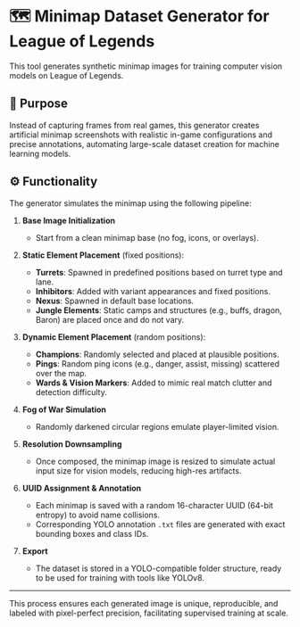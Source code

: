 # 🗺️ Minimap Dataset Generator for League of Legends

This tool generates synthetic minimap images for training computer vision models on League of Legends.

## 🎯 Purpose

Instead of capturing frames from real games, this generator creates artificial minimap screenshots with realistic in-game configurations and precise annotations, automating large-scale dataset creation for machine learning models.

## ⚙️ Functionality

The generator simulates the minimap using the following pipeline:

1. **Base Image Initialization**
   - Start from a clean minimap base (no fog, icons, or overlays).

2. **Static Element Placement** (fixed positions):
   - **Turrets**: Spawned in predefined positions based on turret type and lane.
   - **Inhibitors**: Added with variant appearances and fixed positions.
   - **Nexus**: Spawned in default base locations.
   - **Jungle Elements**: Static camps and structures (e.g., buffs, dragon, Baron) are placed once and do not vary.

3. **Dynamic Element Placement** (random positions):
   - **Champions**: Randomly selected and placed at plausible positions.
   - **Pings**: Random ping icons (e.g., danger, assist, missing) scattered over the map.
   - **Wards & Vision Markers**: Added to mimic real match clutter and detection difficulty.

4. **Fog of War Simulation**
   - Randomly darkened circular regions emulate player-limited vision.

5. **Resolution Downsampling**
   - Once composed, the minimap image is resized to simulate actual input size for vision models, reducing high-res artifacts.

6. **UUID Assignment & Annotation**
   - Each minimap is saved with a random 16-character UUID (64-bit entropy) to avoid name collisions.
   - Corresponding YOLO annotation `.txt` files are generated with exact bounding boxes and class IDs.

7. **Export**
   - The dataset is stored in a YOLO-compatible folder structure, ready to be used for training with tools like YOLOv8.

---

This process ensures each generated image is unique, reproducible, and labeled with pixel-perfect precision, facilitating supervised training at scale.
